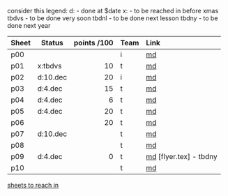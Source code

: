 consider this legend:
d: - done at $date
x: - to be reached in before xmas
tbdvs - to be done very soon
tbdnl - to be done next lesson
tbdny - to be done next year

Sheet| Status   | points /100 | Team | Link
-----|----------|------------:|----- |:----
p00  |          |             | i    | [md](p0.md)
p01  | x:tbdvs  | 10          | t    | [md](p1.md)
p02  | d:10.dec | 20          | i    | [md](p2.md)
p03  | d:4.dec  | 15          | t    | [md](p3.md)
p04  | d:4.dec  |  6          | t    | [md](p4.md)
p05  | d:4.dec  | 20          | t    | [md](p5.md)
p06  |          | 20          | t    | [md](p6.md)
p07  | d:10.dec |             | t    | [md](p7.md)
p08  |          |             | t    | [md](p8.md)
p09  | d:4.dec  |  0          | t    | [md](p9.md) [flyer.tex] - tbdny
p10  |          |             | t    | [md](p10.md)

[sheets to reach in](http://www2.htw-dresden.de/~s73331/englobalfoundries/)
